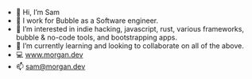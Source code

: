 - 👋 Hi, I’m Sam
- 💼 I work for Bubble as a Software engineer.
- 👀 I’m interested in indie hacking, javascript, rust, various frameworks, bubble & no-code tools, and bootstrapping apps.
- 🌱 I’m currently learning and looking to collaborate on all of the above.
- 💻 www.morgan.dev
- 📫 sam@morgan.dev


<!---
sammorgandev/sammorgandev is a ✨ special ✨ repository because its `README.md` (this file) appears on your GitHub profile.
You can click the Preview link to take a look at your changes.
--->

